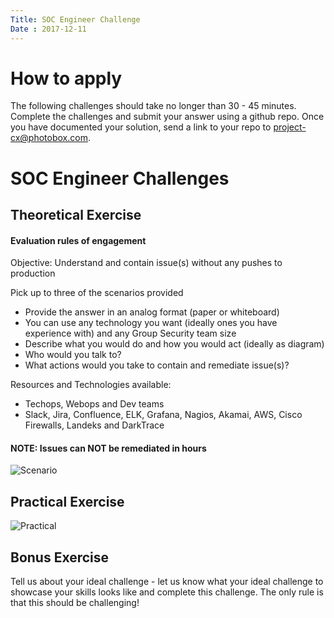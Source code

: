 ```yaml
---
Title: SOC Engineer Challenge
Date : 2017-12-11
---
```

# How to apply

The following challenges should take no longer than 30 - 45 minutes. Complete the challenges and submit your answer using a github repo. Once you have documented your solution, send a link to your repo to project-cx@photobox.com.

# SOC Engineer Challenges

## Theoretical Exercise
#### Evaluation rules of engagement
Objective: Understand and contain issue(s) without any pushes to production

Pick up to three of the scenarios provided

* Provide the answer in an analog format (paper or whiteboard)
* You can use any technology you want (ideally ones you have experience with) and any Group Security team size
* Describe what you would do and how you would act (ideally as diagram)
* Who would you talk to?
* What actions would you take to contain and remediate issue(s)?

Resources and Technologies available:

* Techops, Webops and Dev teams
* Slack, Jira, Confluence, ELK, Grafana, Nagios, Akamai, AWS, Cisco Firewalls, Landeks and DarkTrace

#### NOTE: Issues can NOT be remediated in hours

![Scenario](https://pbx-group-security.com/img/SOCScenario.png)


## Practical Exercise

![Practical](https://pbx-group-security.com/img/SOCPractical.png)

## Bonus Exercise
Tell us about your ideal challenge - let us know what your ideal challenge to showcase your skills looks like and complete this challenge. The only rule is that this should be challenging!
